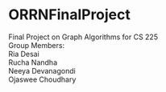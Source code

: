 # ORRNFinalProject
Final Project on Graph Algorithms for CS 225\
Group Members:\
Ria Desai\
Rucha Nandha\
Neeya Devanagondi\
Ojaswee Choudhary

